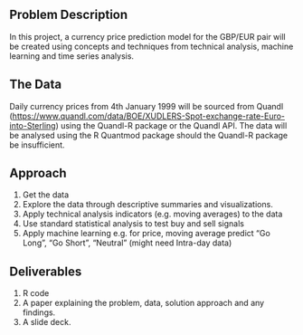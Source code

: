## Problem Description 
In this project, a currency price prediction model for the GBP/EUR pair will be created using concepts and techniques from technical analysis, machine learning and time series analysis. 

## The Data 
Daily currency prices from 4th January 1999 will be sourced from Quandl (https://www.quandl.com/data/BOE/XUDLERS-Spot-exchange-rate-Euro-into-Sterling) using the Quandl-R package or the Quandl API. The data will be analysed using the R Quantmod package should the Quandl-R package be insufficient. 

## Approach 
1.	Get the data
2.	Explore the data through descriptive summaries and visualizations.
3.	Apply technical analysis indicators (e.g. moving averages) to the data
4.	Use standard statistical analysis to test buy and sell signals
5.	Apply machine learning e.g. for price, moving average predict “Go Long”, “Go Short”, “Neutral” (might need Intra-day data)

## Deliverables 
1.	R code
2.	A paper explaining the problem, data, solution approach and any findings.
3.	A slide deck.
